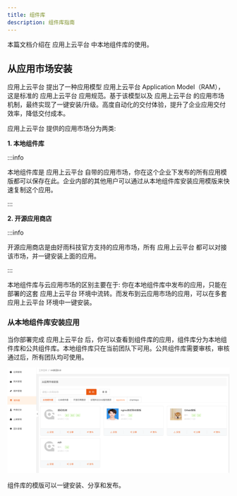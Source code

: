 ```yaml
---
title: 组件库
description: 组件库指南
---
```


本篇文档介绍在 应用上云平台 中本地组件库的使用。

## 从应用市场安装

应用上云平台 提出了一种应用模型 应用上云平台 Application Model（RAM），这是标准的 应用上云平台 应用规范。基于该模型以及 应用上云平台 的应用市场机制，最终实现了一键安装/升级。高度自动化的交付体验，提升了企业应用交付效率，降低交付成本。

应用上云平台 提供的应用市场分为两类:

**1. 本地组件库**

:::info

本地组件库是 应用上云平台 自带的应用市场，你在这个企业下发布的所有应用模版都可以保存在此。企业内部的其他用户可以通过从本地组件库安装应用模版来快速复制这个应用。

:::

**2. 开源应用商店**

:::info

开源应用商店是由好雨科技官方支持的应用市场，所有 应用上云平台 都可以对接该市场，并一键安装上面的应用。

:::

本地组件库与云应用市场的区别主要在于: 你在本地组件库中发布的应用，只能在部署的这套 应用上云平台 环境中流转。而发布到云应用市场的应用，可以在多套 应用上云平台 环境中一键安装。

### 从本地组件库安装应用

当你部署完成 应用上云平台 后，你可以查看到组件库的应用，组件库分为本地组件库和公共组件库。本地组件库只在当前团队下可用。公共组件库需要审核，审核通过后，所有团队均可使用。

![img.png](img.png)

组件库的模版可以一键安装、分享和发布。

